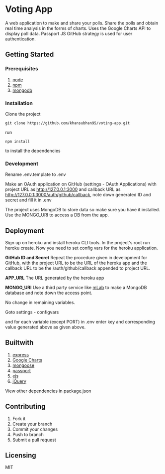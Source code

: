 # Voting App

A web application to make and share your polls. Share the polls and obtain real time analysis in the forms of charts. Uses the Google Charts API to display poll data. Passport JS GitHub strategy is used for user authentication.

## Getting Started

### Prerequisites

1. [node](https://nodejs.org/en/)
2. [npm](https://www.npmjs.com)
3. [mongodb](https://www.mongodb.com/)

### Installation
Clone the project

```git
git clone https://github.com/khansubhan95/voting-app.git
```

run

```
npm install
```

to install the dependencies

### Development
Rename .env.template to .env

Make an OAuth application on GitHub (settings - OAuth Applications) with project URL as http://127.0.0.1:3000 and callback URL as http://127.0.0.1:3000/auth/github/callback, note down generated ID and secret and fill it in .env

The project uses MongoDB to store data so make sure you have it installed. Use the MONGO_URI to access a DB from the app.

## Deployment
Sign up on heroku and install heroku CLI tools. In the project's root run heroku create. Now you need to set config vars for the heroku application. 

**GitHub ID and Secret**
Repeat the procedure given in development for GitHub, with the project URL to be the URL of the heroku app and the callback URL to be the /auth/github/callback appended to project URL.

**APP_URL**
The URL generated by the heroku app

**MONGO_URI**
Use a third party service like [mLab](https://mlab.com/) to make a MongoDB database and note down the access point.

No change in remaining variables.

Goto settings - configvars

and for each variable (except PORT) in .env enter key and corresponding value generated above as given above.

## Builtwith
1. [express](https://expressjs.com/) 
2. [Google Charts](https://developers.google.com/chart/)     
2. [mongoose](http://mongoosejs.com/)
4. [passport](http://passportjs.org/)
5. [ejs](www.embeddedjs.com/)
6. [jQuery](https://jquery.com)

View other dependencies in package.json

## Contributing
1. Fork it
2. Create your branch
3. Commit your changes
4. Push to branch
5. Submit a pull request

## Licensing
MIT

